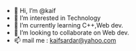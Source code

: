 - 👋 Hi, I’m @kaif
- 👀 I’m interested in Technology
- 🌱 I’m currently learning C++,Web dev.
- 💞️ I’m looking to collaborate on Web dev.
- 📫 mail me : kaifsardar@yahoo.com

<!---
kaifsardar/kaifsardar is a ✨ special ✨ repository because its `README.md` (this file) appears on your GitHub profile.
You can click the Preview link to take a look at your changes.
--->
